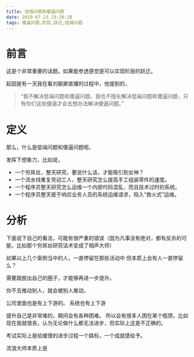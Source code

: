```yaml
---
title: 低端问题和傻逼问题
date: 2019-07-23 23:26:20
tags: 傻逼问题,阶层,跃迁,低端问题
---
```


# 前言
这是个非常重要的话题。如果能参透感觉是可以实现阶层的跃迁。

起因是有一天我在看刘毓卿直播的过程中，他提到的，
> “我不解决低端问题和傻逼问题，我也不擅长解决低端问题和傻逼问题，只有你们这些傻逼才会去想办法解决傻逼问题。” 


# 定义
那么，什么是低端问题和傻逼问题呢。

发挥下想象力，比如说，

- 一个穷屌丝，整天研究，要说什么话，才能吸引到女神？
- 一个流水线重复劳动工人，整天研究怎么提高手工组装零件的速度。
- 一个程序员整天研究怎么运维一个内部代码混乱、而且技术过时的系统。
- 一个程序员整天疲于响应业务人员的系统运维请求，陷入“救火式”运维。

# 分析

下面说下自己的看法，可能有很严重的错误（因为凡事没有绝对，都有反杀的可能，比如那个穷屌丝研究话术变成了相声大师）

如果以上几个案例当中的人，一直停留在那些活动中
但本质上会有人一直停留么？



需要跳脱出自己的圈子，才能够再进一步提升。

你不去推动别人，就会被别人推动。



公司里面也是有上下游的。
系统也有上下游


提升自己是非常难的，期间会有各种困难。
所以会有很多人困在某个瓶颈，比如现在我就很丧，认为无论做什么都无法进步，但实际上这是不正确的。


考试实际上是给缓慢的进步过程一个路标，一个成就感给予。


流浪大师本质上是

